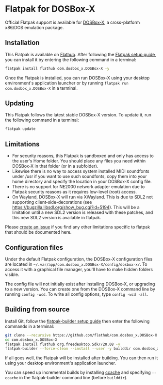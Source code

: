 # Flatpak for DOSBox-X

Official Flatpak support is available for [DOSBox-X](https://dosbox-x.com/), a cross-platform x86/DOS emulation package.

## Installation

This Flatpak is available on
[Flathub](https://flathub.org/apps/details/com.dosbox_x.DOSBox-X).
After following the [Flatpak setup guide](https://flatpak.org/setup/),
you can install it by entering the following command in a terminal:

```bash
flatpak install flathub com.dosbox_x.DOSBox-X -y
```

Once the Flatpak is installed, you can run DOSBox-X using your desktop environment's
application launcher or by running `flatpak run com.dosbox_x.DOSBox-X` in a terminal.

## Updating

This Flatpak follows the latest stable DOSBox-X version.
To update it, run the following command in a terminal:

```bash
flatpak update
```

## Limitations

- For security reasons, this Flatpak is sandboxed and only has access to the
  user's Home folder. You should place any files you need within DOSBox-X in
  that folder (or in a subfolder).
- Likewise there is no way to access system installed MIDI soundfonts under /usr
  if you want to use such soundfonts, copy them into your home directory and
  specify the location in your DOSBox-X config file.
- There is no support for NE2000 network adapter emulation due to Flatpak security reasons as it requires low-level (root) access.
- On Wayland, DOSBox-X will run via XWayland. This is due to SDL2 not supporting client-side-decorations (see https://bugzilla.libsdl.org/show_bug.cgi?id=5194). This will be a limitation until a new SDL2 version is released with these patches, and this new SDL2 version is available in flatpak.

Please [create an issue](https://github.com/flathub/com.dosbox_x.DOSBox-X/issues/new)
if you find any other limitations specific to flatpak that should be documented here.

## Configuration files

Under the default Flatpak configuration, the DOSBox-X configuration files are
located in `~/.var/app/com.dosbox_x.DOSBox-X/config/dosbox-x/`. To access it with a
graphical file manager, you'll have to make hidden folders visible.

The config file will not initially exist after installing DOSBox-X, or upgrading to
a new version. You can create one from the DOSBox-X command line by running ``config -wcd``.
To write all config options, type ``config -wcd -all``.

## Building from source

Install Git, follow the
[flatpak-builder setup guide](https://docs.flatpak.org/en/latest/first-build.html)
then enter the following commands in a terminal:

```bash
git clone --recursive https://github.com/flathub/com.dosbox_x.DOSBox-X.git
cd com.dosbox_x.DOSBox-X
flatpak install flathub org.freedesktop.Sdk//20.08 -y
flatpak-builder --force-clean --install --user -y builddir com.dosbox_x.DOSBox-X.yaml
```

If all goes well, the Flatpak will be installed after building. You can then
run it using your desktop environment's application launcher.

You can speed up incremental builds by installing [ccache](https://ccache.dev/)
and specifying `--ccache` in the flatpak-builder command line (before `builddir`).
